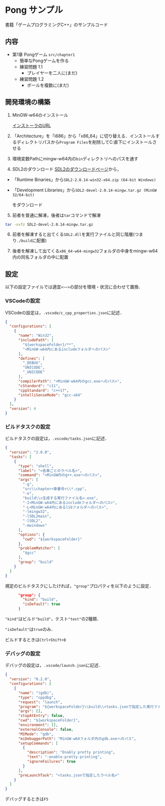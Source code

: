 # Pong サンプル
書籍「ゲームプログラミングC++」のサンプルコード

## 内容
+ 第1章 Pongゲーム `src/chapter1`
  + 簡単なPongゲームを作る
  + 練習問題 1.1
    + プレイヤーを二人に(まだ)
  + 練習問題 1.2
    + ボールを複数に(まだ)

## 開発環境の構築
1. MinGW-w64のインストール

    [インストーラのURL](http://mingw-w64.org/doku.php/download)

2. 「Architecture」を「i686」から「x86_64」に切り替える．インストールするディレクトリパスから`Program Files`を削除してC:直下にインストールさせる
3. 環境変数Pathにmingw-w64内の`bin`ディレクトリへのパスを通す

4. SDL2のダウンロード
[SDL2のダウンロードページ](https://www.libsdl.org/download-2.0.php)から，
+ 「Runtime Binaries」から`SDL2-2.0.14-win32-x64.zip (64-bit Windows)`
+ 「Development Libraries」から`SDL2-devel-2.0.14-mingw.tar.gz (MinGW 32/64-bit)`
 
  をダウンロード

5. 前者を普通に解凍，後者は`tar`コマンドで解凍
```bash
tar -xvfz SDL2-devel-2.0.14-mingw.tar.gz
```
6. 前者を解凍すると出てくる`SDL2.dll`を実行ファイルと同じ階層(つまり`./build`に配置)

7. 後者を解凍して出てくる`x86_64-w64-mingw32`フォルダの中身をmingw-w64内の同名フォルダの中に配置

## 設定
以下の設定ファイルでは適宜`<~~>`の部分を環境・状況に合わせて置換．

### VSCodeの設定
VSCodeの設定は，`.vscode/c_cpp_properties.json`に記述．
```json:.vscode/c_cpp_properties.json
{
  "configurations": [
    {
      "name": "Win32",
      "includePath": [
        "${workspaceFolder}/**",
        "<MinGW-w64内にあるincludeフォルダへのパス>"
      ],
      "defines": [
        "_DEBUG",
        "UNICODE",
        "_UNICODE"
      ],
      "compilerPath": "<MinGW-w64内のgcc.exeへのパス>",
      "cStandard": "c11",
      "cppStandard": "c++17",
      "intelliSenseMode": "gcc-x64"
    }
  ],
  "version": 4
}
```

### ビルドタスクの設定
ビルドタスクの設定は，`.vscode/tasks.json`に記述．
```json:.vscode/tasks.json
{
  "version": "2.0.0",
  "tasks": [
    {
      "type": "shell",
      "label": "<各章ごとのラベル名>",
      "command": "<MinGW内のg++.exeへのパス>",
      "args": [
        "-g",
        "src\\chapter<章番号>\\*.cpp",
        "-o",
        "build\\<生成する実行ファイル名>.exe",
        "-I<MinGW-w64内にあるincludeフォルダへのパス>",
        "-L<MinGW-w64内にあるlibフォルダへのパス>",
        "-lmingw32",
        "-lSDL2main",
        "-lSDL2",
        "-mwindows"
      ],
      "options": {
        "cwd": "${workspaceFolder}"
      },
      "problemMatcher": [
        "$gcc"
      ],
      "group": "build"
    }
  ]
}
```

規定のビルドタスクにしたければ，`"group"`プロパティを以下のように設定．
```json
      "group": {
        "kind": "build",
        "isDefault": true
      }
```
`"kind"`はビルド`"build"`，テスト`"test"`の2種類．

`"isDefault"`は`true`のみ．

ビルドするときは`Ctrl+Shift+B`

### デバッグの設定
デバッグの設定は，`.vscode/launch.json`に記述．
```json:.vscode/launch.json
{
  "version": "0.2.0",
  "configurations": [
    {
      "name": "(gdb)",
      "type": "cppdbg",
      "request": "launch",
      "program": "${workspaceFolder}\\build\\<tasks.jsonで指定した実行ファイル名>.exe",
      "args": [],
      "stopAtEntry": false,
      "cwd": "${workspaceFolder}",
      "environment": [],
      "externalConsole": false,
      "MIMode": "gdb",
      "miDebuggerPath": "MinGW-w64フォルダ内のgdb.exeへのパス",
      "setupCommands": [
        {
          "description": "Enably pretty printing",
          "text": "-enable-pretty-printing",
          "ignoreFailures": true
        }
      ],
      "preLaunchTask": "<tasks.jsonで指定したラベル名>"
    }
  ]
}
```

デバッグするときは`F5`
